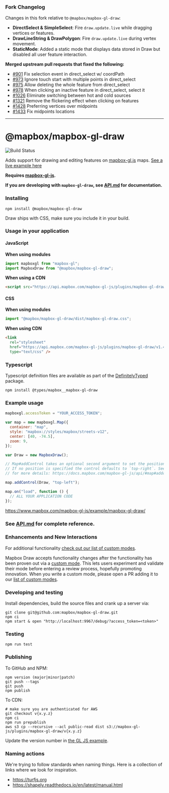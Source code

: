 ### Fork Changelog

Changes in this fork relative to `@mapbox/mapbox-gl-draw`:

- **DirectSelect & SimpleSelect**: Fire `draw.update.live` while dragging vertices or features.
- **DrawLineString & DrawPolygon**: Fire `draw.update.live` during vertex movement.
- **StaticMode**: Added a static mode that displays data stored in Draw but disabled all user feature interaction.

**Merged upstream pull requests that fixed the following:**

- [#901](https://github.com/mapbox/mapbox-gl-draw/pull/901) Fix selection event in direct_select w/ coordPath
- [#973](https://github.com/mapbox/mapbox-gl-draw/pull/973) Ignore touch start with multiple points in direct_select
- [#975](https://github.com/mapbox/mapbox-gl-draw/pull/975) Allow deleting the whole feature from direct_select
- [#978](https://github.com/mapbox/mapbox-gl-draw/pull/978) When clicking an inactive feature in direct_select, select it
- [#1026](https://github.com/mapbox/mapbox-gl-draw/pull/1026) Eliminate switching between hot and cold sources
- [#1321](https://github.com/mapbox/mapbox-gl-draw/pull/1321) Remove the flickering effect when clicking on features
- [#1428](https://github.com/mapbox/mapbox-gl-draw/pull/1428) Preferring vertices over midpoints
- [#1433](https://github.com/mapbox/mapbox-gl-draw/pull/1433) Fix midpoints locations

---

# @mapbox/mapbox-gl-draw

![Build Status](https://github.com/mapbox/mapbox-gl-draw/actions/workflows/main.yml/badge.svg)

Adds support for drawing and editing features on [mapbox-gl.js](https://www.mapbox.com/mapbox-gl-js/) maps. [See a live example here](https://www.mapbox.com/mapbox-gl-js/example/mapbox-gl-draw/)

**Requires [mapbox-gl-js](https://github.com/mapbox/mapbox-gl-js).**

**If you are developing with `mapbox-gl-draw`, see [API.md](https://github.com/mapbox/mapbox-gl-draw/blob/main/docs/API.md) for documentation.**

### Installing

```
npm install @mapbox/mapbox-gl-draw
```

Draw ships with CSS, make sure you include it in your build.

### Usage in your application

#### JavaScript

**When using modules**

```js
import mapboxgl from "mapbox-gl";
import MapboxDraw from "@mapbox/mapbox-gl-draw";
```

**When using a CDN**

```html
<script src="https://api.mapbox.com/mapbox-gl-js/plugins/mapbox-gl-draw/v1.4.3/mapbox-gl-draw.js"></script>
```

#### CSS

**When using modules**

```js
import "@mapbox/mapbox-gl-draw/dist/mapbox-gl-draw.css";
```

**When using CDN**

```html
<link
  rel="stylesheet"
  href="https://api.mapbox.com/mapbox-gl-js/plugins/mapbox-gl-draw/v1.4.3/mapbox-gl-draw.css"
  type="text/css" />
```

### Typescript

Typescript definition files are available as part of the [DefinitelyTyped](https://github.com/DefinitelyTyped/DefinitelyTyped/tree/master/types/mapbox__mapbox-gl-draw) package.

```
npm install @types/mapbox__mapbox-gl-draw
```

### Example usage

```js
mapboxgl.accessToken = "YOUR_ACCESS_TOKEN";

var map = new mapboxgl.Map({
  container: "map",
  style: "mapbox://styles/mapbox/streets-v12",
  center: [40, -74.5],
  zoom: 9,
});

var Draw = new MapboxDraw();

// Map#addControl takes an optional second argument to set the position of the control.
// If no position is specified the control defaults to `top-right`. See the docs
// for more details: https://docs.mapbox.com/mapbox-gl-js/api/#map#addcontrol

map.addControl(Draw, "top-left");

map.on("load", function () {
  // ALL YOUR APPLICATION CODE
});
```

https://www.mapbox.com/mapbox-gl-js/example/mapbox-gl-draw/

### See [API.md](https://github.com/mapbox/mapbox-gl-draw/blob/main/docs/API.md) for complete reference.

### Enhancements and New Interactions

For additional functionality [check out our list of custom modes](https://github.com/mapbox/mapbox-gl-draw/blob/main/docs/MODES.md#available-custom-modes).

Mapbox Draw accepts functionality changes after the functionality has been proven out via a [custom mode](https://github.com/mapbox/mapbox-gl-draw/blob/main/docs/MODES.md#creating-modes-for-mapbox-draw). This lets users experiment and validate their mode before entering a review process, hopefully promoting innovation. When you write a custom mode, please open a PR adding it to our [list of custom modes](https://github.com/mapbox/mapbox-gl-draw/blob/main/docs/MODES.md#available-custom-modes).

### Developing and testing

Install dependencies, build the source files and crank up a server via:

```
git clone git@github.com:mapbox/mapbox-gl-draw.git
npm ci
npm start & open "http://localhost:9967/debug/?access_token=<token>"
```

### Testing

```
npm run test
```

### Publishing

To GitHub and NPM:

```
npm version (major|minor|patch)
git push --tags
git push
npm publish
```

To CDN:

```
# make sure you are authenticated for AWS
git checkout v{x.y.z}
npm ci
npm run prepublish
aws s3 cp --recursive --acl public-read dist s3://mapbox-gl-js/plugins/mapbox-gl-draw/v{x.y.z}
```

Update the version number in [the GL JS example](https://github.com/mapbox/mapbox-gl-js/blob/publisher-production/docs/pages/example/mapbox-gl-draw.html).

### Naming actions

We're trying to follow standards when naming things. Here is a collection of links where we look for inspiration.

- https://turfjs.org
- https://shapely.readthedocs.io/en/latest/manual.html
